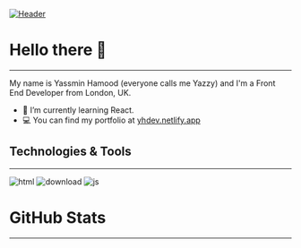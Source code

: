 [![Header](https://raw.githubusercontent.com/MartinHeinz/MartinHeinz/master/readme_header.png "Header")](https://martinheinz.dev/)

# Hello there 👋
***

My name is Yassmin Hamood (everyone calls me Yazzy) and I'm a Front End Developer from London, UK.

- 🌱 I’m currently learning React.
- 💻 You can find my portfolio at [yhdev.netlify.app](https://yhdev.netlify.app/)


## Technologies & Tools
***

![html](https://user-images.githubusercontent.com/91210593/195865826-d3e3110b-a69a-4c4e-a562-5e560d1be22e.svg)
![download](https://user-images.githubusercontent.com/91210593/195865873-42dd1f9f-e5bb-4098-ab47-d0e6afd3802a.svg)
![js](https://user-images.githubusercontent.com/91210593/195865890-0a1d002f-aa43-4c09-8f7b-3963b9997bce.svg)


# GitHub Stats
***
